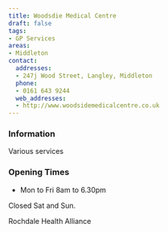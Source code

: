 ```yaml
---
title: Woodsdie Medical Centre
draft: false
tags:
- GP Services
areas:
- Middleton
contact:
  addresses:
  - 247j Wood Street, Langley, Middleton
  phone:
  - 0161 643 9244
  web_addresses:
  - http://www.woodsidemedicalcentre.co.uk
---
```


### Information
Various services

### Opening Times
* Mon to Fri 8am to 6.30pm

Closed Sat and Sun.

Rochdale Health Alliance